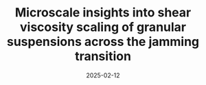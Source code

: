 ---
title: "Microscale insights into shear viscosity scaling of granular suspensions across the jamming transition"
collection: publications
category: manuscripts
permalink: /publication/zhang2025pof
date: 2025-02-12
venue: 'Physics of Fluids'
paperurl: 'https://doi.org/10.1063/5.0249914'
citation: 'Zhang, Z., Man, T., Huppert, H. E., & Galindo-Torres, S. A. (2025). &quot;Microscale insights into shear viscosity scaling of granular suspensions across the jamming transition&quot; <i>Physics of Fluids</i>.  37(2): 023353.'
---